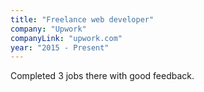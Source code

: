 ```yaml
---
title: "Freelance web developer"
company: "Upwork"
companyLink: "upwork.com"
year: "2015 - Present"
---
```

Completed 3 jobs there with good feedback.